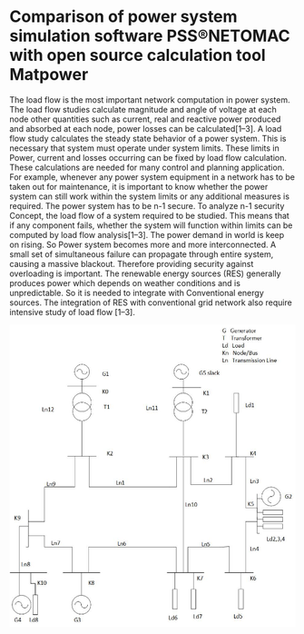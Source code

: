 # Comparison of power system simulation software PSS®NETOMAC with open source calculation tool Matpower

The load flow is the most important network computation in power system. The load flow studies calculate magnitude and angle of voltage at each node other quantities such as current, real and reactive power produced and absorbed at each node, power losses can be calculated[1–3].
A load flow study calculates the steady state behavior of a power system. This is necessary that system must operate under system limits. These limits in Power, current and losses occurring can be fixed by load flow calculation. These calculations are needed for many control and planning application. For example, whenever any power system equipment in a network has to be taken out for maintenance, it is important to know whether the power system can still work within the system limits or any additional measures is required. The power system has to be n-1 secure. To analyze n-1 security Concept, the load flow of a system required to be studied. This means that if any component fails, whether the system will function within limits can be computed by load flow analysis[1–3].
The power demand in world is keep on rising. So Power system becomes more and more interconnected. A small set of simultaneous failure can propagate through entire system, causing a massive blackout. Therefore providing security against overloading is important. 
The renewable energy sources (RES) generally produces power which depends on weather conditions and is unpredictable. So it is needed to integrate with Conventional energy sources. The integration of RES with conventional grid network also require intensive study of load flow [1–3]. 

![](https://github.com/abhikghosh12/MatPOWER/blob/master/load%20flow%20grid.jpg)
